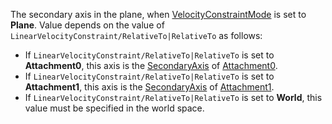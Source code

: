 The secondary axis in the plane, when [VelocityConstraintMode](https://developer.roblox.com/en-us/api-reference/property/LinearVelocity/VelocityConstraintMode) is set to **Plane**. Value depends on the value of `LinearVelocityConstraint/RelativeTo|RelativeTo` as follows:

*   If `LinearVelocityConstraint/RelativeTo|RelativeTo` is set to **Attachment0**, this axis is the [SecondaryAxis](https://developer.roblox.com/en-us/api-reference/property/Attachment/SecondaryAxis) of [Attachment0](https://developer.roblox.com/en-us/api-reference/property/Constraint/Attachment0).
*   If `LinearVelocityConstraint/RelativeTo|RelativeTo` is set to **Attachment1**, this axis is the [SecondaryAxis](https://developer.roblox.com/en-us/api-reference/property/Attachment/SecondaryAxis) of [Attachment1](https://developer.roblox.com/en-us/api-reference/property/Constraint/Attachment1).
*   If `LinearVelocityConstraint/RelativeTo|RelativeTo` is set to **World**, this value must be specified in the world space.